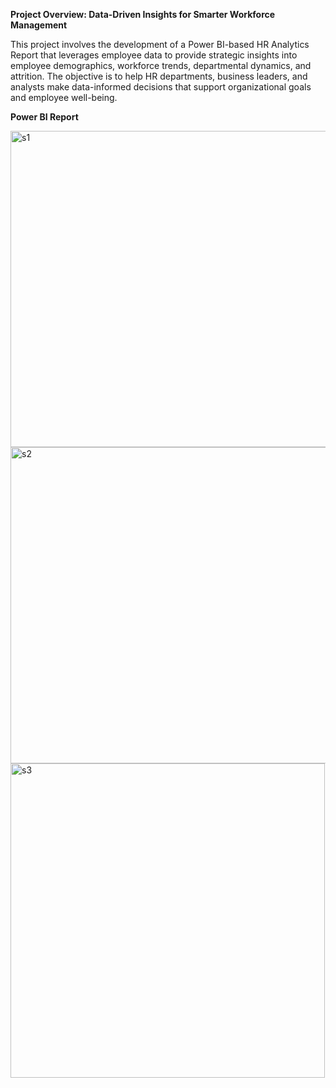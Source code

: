 **Project Overview: Data-Driven Insights for Smarter Workforce Management**

This project involves the development of a Power BI-based HR Analytics Report that leverages employee data to provide strategic insights into employee demographics, workforce trends, departmental dynamics, and attrition. The objective is to help HR departments, business leaders, and analysts make data-informed decisions 
that support organizational goals and employee well-being.


**Power BI Report**

<img width="506" alt="s1" src="https://github.com/user-attachments/assets/eff77367-3172-43c3-bf82-242564d4f0f5" />



<img width="506" alt="s2" src="https://github.com/user-attachments/assets/c0fed834-2d37-48f3-9fbf-49704dfb262a" />






<img width="503" alt="s3" src="https://github.com/user-attachments/assets/ce9e0fbd-6222-49af-845c-974731c21b1f" />




